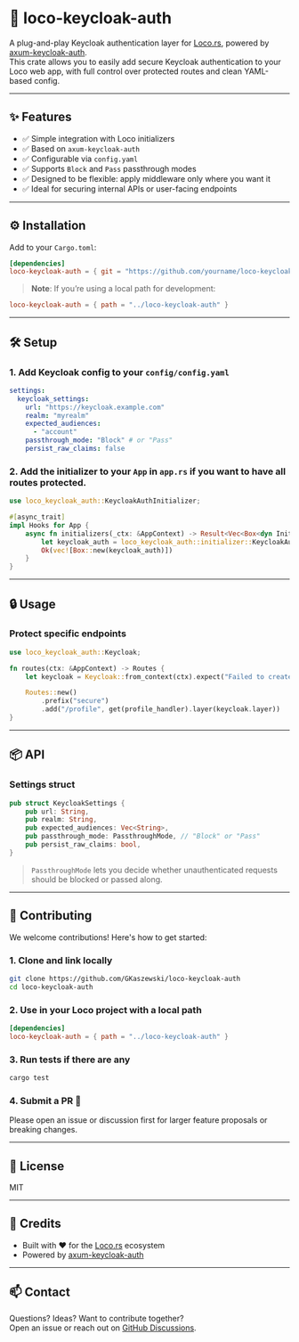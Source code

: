 # 🔐 loco-keycloak-auth

A plug-and-play Keycloak authentication layer for [Loco.rs](https://github.com/loco-rs/loco), powered by [axum-keycloak-auth](https://crates.io/crates/axum-keycloak-auth).  
This crate allows you to easily add secure Keycloak authentication to your Loco web app, with full control over protected routes and clean YAML-based config.

---

## ✨ Features

- ✅ Simple integration with Loco initializers
- ✅ Based on `axum-keycloak-auth`
- ✅ Configurable via `config.yaml`
- ✅ Supports `Block` and `Pass` passthrough modes
- ✅ Designed to be flexible: apply middleware only where you want it
- ✅ Ideal for securing internal APIs or user-facing endpoints

---

## ⚙️ Installation

Add to your `Cargo.toml`:

```toml
[dependencies]
loco-keycloak-auth = { git = "https://github.com/yourname/loco-keycloak-auth" }
```

> **Note**: If you’re using a local path for development:

```toml
loco-keycloak-auth = { path = "../loco-keycloak-auth" }
```

---

## 🛠 Setup

### 1. Add Keycloak config to your `config/config.yaml`

```yaml
settings:
  keycloak_settings:
    url: "https://keycloak.example.com"
    realm: "myrealm"
    expected_audiences:
      - "account"
    passthrough_mode: "Block" # or "Pass"
    persist_raw_claims: false
```

### 2. Add the initializer to your `App` in `app.rs` if you want to have all routes protected.

```rust
use loco_keycloak_auth::KeycloakAuthInitializer;

#[async_trait]
impl Hooks for App {
    async fn initializers(_ctx: &AppContext) -> Result<Vec<Box<dyn Initializer>>> {
        let keycloak_auth = loco_keycloak_auth::initializer::KeycloakAuthInitializer {};
        Ok(vec![Box::new(keycloak_auth)])
    }
}
```

---

## 🔒 Usage

### Protect specific endpoints

```rust
use loco_keycloak_auth::Keycloak;

fn routes(ctx: &AppContext) -> Routes {
    let keycloak = Keycloak::from_context(ctx).expect("Failed to create Keycloak layer");

    Routes::new()
        .prefix("secure")
        .add("/profile", get(profile_handler).layer(keycloak.layer))
}
```

---

## 📦 API

### Settings struct

```rust
pub struct KeycloakSettings {
    pub url: String,
    pub realm: String,
    pub expected_audiences: Vec<String>,
    pub passthrough_mode: PassthroughMode, // "Block" or "Pass"
    pub persist_raw_claims: bool,
}
```

> `PassthroughMode` lets you decide whether unauthenticated requests should be blocked or passed along.

---

## 🤝 Contributing

We welcome contributions! Here's how to get started:

### 1. Clone and link locally

```bash
git clone https://github.com/GKaszewski/loco-keycloak-auth
cd loco-keycloak-auth
```

### 2. Use in your Loco project with a local path

```toml
[dependencies]
loco-keycloak-auth = { path = "../loco-keycloak-auth" }
```

### 3. Run tests if there are any

```bash
cargo test
```

### 4. Submit a PR 🚀

Please open an issue or discussion first for larger feature proposals or breaking changes.

---

## 📄 License

MIT

---

## 🙌 Credits

- Built with ❤️ for the [Loco.rs](https://github.com/loco-rs/loco) ecosystem
- Powered by [axum-keycloak-auth](https://github.com/filiptibell/axum-keycloak-auth)

---

## 📫 Contact

Questions? Ideas? Want to contribute together?  
Open an issue or reach out on [GitHub Discussions](https://github.com/GKaszewski/loco-keycloak-auth/discussions).
